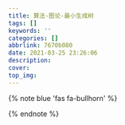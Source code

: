 ```yaml
---
title: 算法-图论-最小生成树
tags: []
keywords: ''
categories: []
abbrlink: 7670b080
date: 2021-03-25 23:26:06
description:
cover:
top_img:
---
```


{% note blue 'fas fa-bullhorn' %}



{% endnote %}